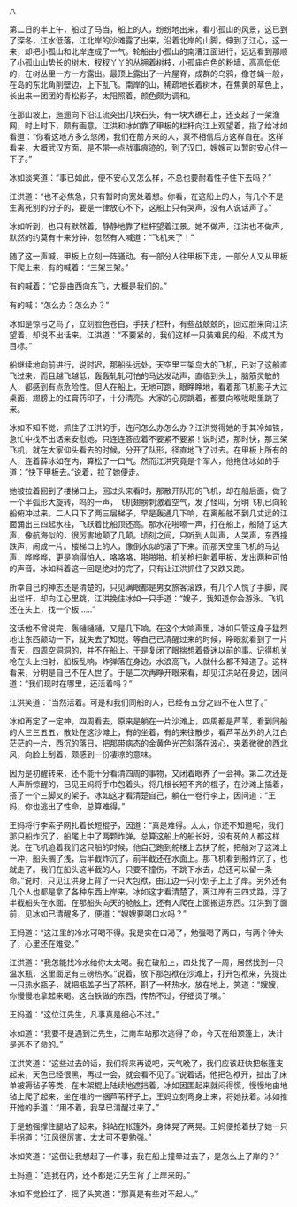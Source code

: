     八 

   第二日的半上午，船过了马当，船上的人，纷纷地出来，看小孤山的风景，这已到了深冬，江水低落，江北岸的沙滩露了出来，沿着北岸的山脚，伸到了江心，这一来，却把小孤山和北岸连成了一气。轮船由小孤山的南漕江面进行，远远看到那顺了小孤山山势长的树木，杈杈丫丫的丛拥着树枝，小孤庙白色的粉墙，高高低低的，在树丛里一方一方露出。最顶上露出了一片屋脊，成群的乌鸦，像苍蝇一般，在岛的东北角削壁边，上下乱飞。南岸的山，稀疏地长着树木，在焦黄的草色上，长出来一团团的青松影子，太阳照着，颜色颇为调和。

   在那山坡上，迤逦向下沿江流突出几块石头，有一块大礁石上，还支起了一架渔网，时上时下，颇有画意，江洪和冰如靠了甲板的栏杆向江上观望着，指了给冰如看道：“你看这地方多么悠闲，我们在前方来的人，真不相信后方这样自在。这样看来，大概武汉方面，是不带一点战事痕迹的，到了汉口，嫂嫂可以暂时安心住一下子。”

   冰如淡笑道：“事已如此，便不安心又怎么样，不总也要耐着性子住下去吗？”

   江洪道：“也不必焦急，只有暂时向宽处着想。你看，在这船上的人，有几个不是生离死别的分子的，要是一律放心不下，这船上只有哭声，没有人说话声了。”

   冰如听到，也只有默然着，静静地靠了栏杆望着江景。她不做声，江洪也不做声，默然的约莫有十来分钟，忽然有人喊道：“飞机来了！”

   随了这一声喊，甲板上立刻一阵骚动。有一部分人往甲板下走，一部分人又从甲板下爬上来，有的喊着：“三架三架。”

   有的喊着：“它是由西向东飞，大概是我们的。”

   有的喊：“怎么办？怎么办？”

   冰如是惊弓之鸟了，立刻脸色苍白，手扶了栏杆，有些战兢兢的，回过脸来向江洪望着，却说不出话来。江洪道：“不要紧的，我们这样一只装难民的船，不成其为目标。”

   船继续地向前进行，说时迟，那船头远处，天空里三架鸟大的飞机，已对了这船直飞过来，而且越飞越低，轰轰轧轧可怕的马达发动声，直临到头上，脑筋灵敏的人，都感到有点危险性。但人在船上，无地可跑，眼睁睁地，看着那飞机影子大过桌面，翅膀上的红膏药印子，十分清亮。大家的心房跳着，都要向喉咙眼里跳了来。

   冰如不知不觉，抓住了江洪的手，连问怎么办怎么办？江洪觉得她的手其冷如铁，急忙中找不出话来安慰她，只连连答应着不要紧不要紧！说时迟，那时快，那三架飞机，就在大家仰头看去的时候，分开了队形，径直地飞了过去。在甲板上所有的人，连着薛冰如在内，算松了一口气。然而江洪究竟是个军人，他拖住冰如的手道：“快下甲板去。”说着，拉了她便走。

   她被拉着回到了楼梯口上，回过头来看时，那散开队形的飞机，却在船后面，做了一个半弧形大旋转，呜的一声，飞机翅膀刺激着空气，发了怪叫，分明飞机已向轮船俯冲过来。二人只下了两三层梯子，早是轰通几下响，在离船舷不到几丈远的江面涌出三四起水柱，飞跃着比船顶还高。那水花啪嚓一声，打在船上，船随了这大声，像航海似的，很厉害地颠了几颠。顷刻之间，只听到人叫声，人哭声，东西撞跌声，闹成一片。楼梯口上的人，像倒水似的滚了下来。而那天空里飞机的马达声，哗哗哗，更是响得怕人，咯咯咯，啪啪啪，机关枪扫射着甲板，发出两种可怕的声音。冰如料着这一回是绝对的完了，只有让江洪抓住了又跌又跑。

   所幸自己的神志还是清楚的，只见满眼都是男女旅客滚跌，有几个人慌了手脚，爬出栏杆，却向江心里跳，江洪挽住冰如一只手道：“嫂子，我知道你会游泳。飞机还在头上，找一个板……”

   这话他不曾说完，轰嗵嗵嗵，又是几下响。在这个大响声里，冰如只管这身子猛烈地让东西颠动一下，就失去了知觉。等自己已清醒过来的时候，睁眼就看到了一片青天，四周空洞洞的，并不在船上。于是复闭了眼揣想着昏迷以前的事。记得机关枪在头上扫射，船板乱响，炸弹落在身边，水浪高飞，人就什么都不知道了。这样看来，分明是自己不在人世了。于是二次再睁开眼来看，却见江洪站在身边，因问道：“我们现时在哪里，还活着吗？”

   江洪笑道：“当然活着。可是和我们同船的人，已经有五分之四不在人世了。”

   冰如再定了一定神，四周看去，原来是躺在一片沙滩上，四周都是芦苇，看到同船的人三三五五，散处在这沙滩上，有的坐着，有的来往散步，看芦苇丛外的大江白茫茫的一片，西沉的落日，把那带病态的金黄色光芒斜落在波心，夹着微微的西北风，向脸上刮着，颇感到一份凄凉的意味。

   因为是初醒转来，还不能十分看清四周的事物，又闭着眼养了一会神。第二次还是人声所惊醒的，已见王妈将手巾包着头，将几根长短不齐的棍子，在沙滩上插着，搭了一个三脚叉的架子。冰如这才看清楚自己，躺在一卷行李上，因问道：“王妈，你也逃出了性命，总算难得。”

   王妈将行李索子网扎着长短棍子，因道：“真是难得。太太，你还不知道呢，我们那只船炸沉了，船尾上中了两颗炸弹。总算这船上的船长好，没有死的人都这样说。在飞机追着我们这只船的时候，他自己跑到舵楼上去扶了舵，把船对了这滩上一冲，船头搁了浅，后半截炸沉了，前半截还在水面上。那飞机看到船炸沉了，也就走了。我们在船头这半截的人，只要不撞伤，不跳下水去，总还可以留一条命。”说时，只见江洪身上背了一只大包袱，由江边一只小划子上上了岸。另外还有几个人也都是拿了各种东西上岸来。冰如这才看清楚了，离江岸有三四丈路，浮了半截船头在水面。在那船头向天的舱舷上，还有人爬在上面搬运东西。江洪到了面前，见冰如已清醒多了，便道：“嫂嫂要喝口水吗？”

   王妈道：“这江里的冷水可喝不得。我是实在口渴了，勉强喝了两口，有两个钟头了，心里还在难受。”

   江洪道：“我怎能找冷水给你太太喝。我在破船上，四处找了一周，居然找到一只温水瓶，这里面足有三磅热水。”说着，放下那包袱在沙滩上，打开包袱来，先提出一只热水瓶子，就把瓶盖子当了茶杯，斟了一杯热水，放在地上，笑道：“嫂嫂，你慢慢地拿起来喝。这白铁做的东西，传热不过，仔细烫了嘴。”

   王妈道：“这位江先生，凡事真是细心不过。”

   冰如道：“我要不是遇到江先生，江南车站那次逃得了命，今天在船顶篷上，决计是逃不了命的。”

   江洪笑道：“这些过去的话，我们将来再说吧，天气晚了，我们应该赶快把帐篷支起来，天色已经很黑，再过一会，就会看不见了。”说着话，他把包袱开，扯出了床单被褥毡子等类，在木架棍上陆续地遮挡着，冰如因围起来就闷得慌，慢慢地由地毡上爬了起来，坐在堆的一捆芦苇秆子上，王妈立刻弯身上来，将她扶着。冰如推开她的手道：“用不着，我早已清醒过来了。”

   于是勉强撑住腿站了起来，斜站在帐篷外，身体晃了两晃。王妈便抢着扶了她一只手拐道：“江风很厉害，太太可不要勉强。”

   冰如笑道：“这倒让我想起了一件事，我在船上撞晕过去了，是怎么上了岸的？”

   王妈道：“连我在内，还不都是江先生背了上岸来的。”

   冰如不觉脸红了，摇了头笑道：“那真是有些对不起人。”

